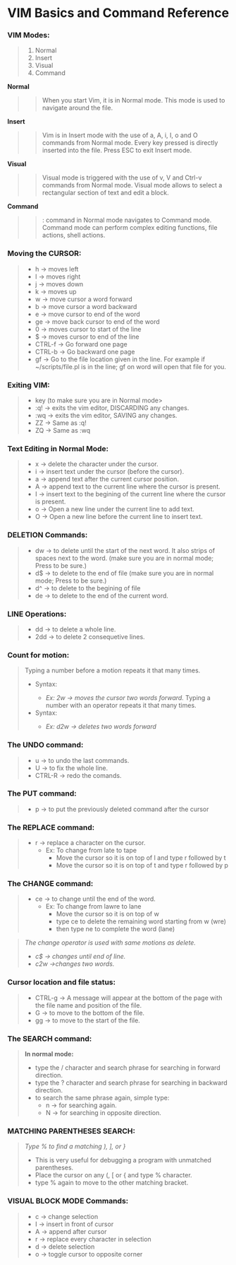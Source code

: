 # VIM Basics and Command Reference

### VIM Modes:
> 1. Normal
> 2. Insert
> 3. Visual
> 4. Command

**Normal**
>>When you start Vim, it is in Normal mode.
This mode is used to navigate around the file.

**Insert**
>>Vim is in Insert mode with the use of a, A, i, I, o and O commands from Normal mode. 
Every key pressed is directly inserted into the file.
Press ESC to exit Insert mode.

**Visual**
>>Visual mode is triggered with the use of v, V and Ctrl-v commands from Normal mode.
Visual mode allows to select a rectangular section of text and edit a block.

**Command**
>>: command in Normal mode navigates to Command mode. 
Command mode can perform complex editing functions, file actions, shell actions.


### Moving the CURSOR:
> * h      -> moves left
> * l      -> moves right
> * j      -> moves down
> * k      -> moves up
> * w      -> move cursor a word forward
> * b      -> move cursor a word backward
> * e      -> move cursor to end of the word
> * ge     -> move back cursor to end of the word
> * 0      -> moves cursor to start of the line
> * $      -> moves cursor to end of the line
> * CTRL-f -> Go forward one page
> * CTRL-b -> Go backward one page
> * gf     -> Go to the file location given in the line.
          For example if ~/scripts/file.pl is in the line; gf on word will open
	      that file for you.


### Exiting VIM:
> * <ESC> key (to make sure you are in Normal mode>
> * :q! -> exits the vim editor, DISCARDING any changes.
> * :wq -> exits the vim editor, SAVING any changes.
> * ZZ  -> Same as :q!
> * ZQ  -> Same as :wq


### Text Editing in Normal Mode:
> * x -> delete the character under the cursor.
> * i -> insert text under the cursor (before the cursor).
> * a -> append text after the current cursor position.
> * A -> append text to the current line where the cursor is present.
> * I -> insert text to the begining of the current line where the cursor is present.
> * o -> Open a new line under the current line to add text.
> * O -> Open a new line before the current line to insert text.


### DELETION Commands:
> * dw -> to delete until the start of the next word. It also strips of spaces next to
      the word. (make sure you are in normal mode; Press <ESC> to be sure.)
> * d$ -> to delete to the end of file (make sure you are in normal mode; Press <ESC> to be sure.)
> * d^ -> to delete to the begining of file
> * de -> to delete to the end of the current word.


### LINE Operations:
> * dd  -> to delete a whole line.
> * 2dd -> to delete 2 consequetive lines.


### Count for motion:
> Typing a number before a motion repeats it that many times.
> * Syntax: <NUMBER> <MOTION>
>   - *Ex: 2w -> moves the cursor two words forward.*
> Typing a number with an operator repeats it that many times.
> * Syntax: <OPERATOR> <NUMBER> <MOTION> 
>   - *Ex: d2w -> deletes two words forward*


### The UNDO command:
> * u 		-> to undo the last commands.
> * U 		-> to fix the whole line.
> * CTRL-R 	-> redo the comands.


### The PUT command:
> * p -> to put the previously deleted command after the cursor


### The REPLACE command:
> * r -> replace a character on the cursor.
>   * Ex: To change from late to tape
>       * Move the cursor so it is on top of l and type r followed by t
>       * Move the cursor so it is on top of t and type r followed by p


### The CHANGE command:
> * ce -> to change until the end of the word.
>   * Ex: To change from lawre to lane
>       * Move the cursor so it is on top of w
>       * type ce to delete the remaining word starting from w (wre)
>       * then type ne to complete the word (lane)

> *The change operator is used with same motions as delete.*
> - *c$ -> changes until end of line.*
> - *c2w ->changes two words.*


### Cursor location and file status:
> * CTRL-g -> A message will appear at the bottom of the page with the file name
          and position of the file.
> * G      -> to move to the bottom of the file.
> * gg     -> to move to the start of the file.


### The SEARCH command:
> **In normal mode:**
> - type the / character and search phrase for searching in forward direction.
> - type the ? character and search phrase for searching in backward direction.
> - to search the same phrase again, simple type:
>     - n -> for searching again.
>     - N -> for searching in opposite direction.


### MATCHING PARENTHESES SEARCH:
> *Type % to find a matching ), ], or }*
> * This is very useful for debugging a program with unmatched parentheses.
> * Place the cursor on any (, [ or { and type % character.
> * type % again to move to the other matching bracket.


### VISUAL BLOCK MODE Commands:
> * c -> change selection
> * I -> insert in front of cursor
> * A -> append after cursor
> * r -> replace every character in selection
> * d -> delete selection
> * o -> toggle cursor to opposite corner

